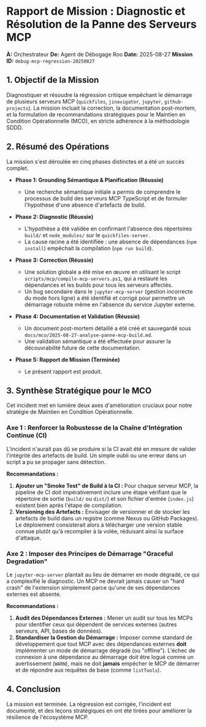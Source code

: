 # Rapport de Mission : Diagnostic et Résolution de la Panne des Serveurs MCP

**À:** Orchestrateur
**De:** Agent de Débogage Roo
**Date:** 2025-08-27
**Mission ID:** `debug-mcp-regression-20250827`

## 1. Objectif de la Mission

Diagnostiquer et résoudre la régression critique empêchant le démarrage de plusieurs serveurs MCP (`quickfiles`, `jinavigator`, `jupyter`, `github-projects`). La mission incluait la correction, la documentation post-mortem, et la formulation de recommandations stratégiques pour le Maintien en Condition Opérationnelle (MCO), en stricte adhérence à la méthodologie SDDD.

## 2. Résumé des Opérations

La mission s'est déroulée en cinq phases distinctes et a été un succès complet.

- **Phase 1: Grounding Sémantique & Planification (Réussie)**
  - Une recherche sémantique initiale a permis de comprendre le processus de build des serveurs MCP TypeScript et de formuler l'hypothèse d'une absence d'artefacts de build.

- **Phase 2: Diagnostic (Réussie)**
  - L'hypothèse a été validée en confirmant l'absence des répertoires `build/` et `node_modules/` sur le `quickfiles-server`.
  - La cause racine a été identifiée : une absence de dépendances (`npm install`) empêchait la compilation (`npm run build`).

- **Phase 3: Correction (Réussie)**
  - Une solution globale a été mise en œuvre en utilisant le script `scripts/mcp/compile-mcp-servers.ps1`, qui a restauré les dépendances et les builds pour tous les serveurs affectés.
  - Un bug secondaire dans le `jupyter-mcp-server` (gestion incorrecte du mode hors ligne) a été identifié et corrigé pour permettre un démarrage robuste même en l'absence du service Jupyter externe.

- **Phase 4: Documentation et Validation (Réussie)**
  - Un document post-mortem détaillé a été créé et sauvegardé sous `docs/mco/2025-08-27-analyse-panne-mcp-build.md`.
  - Une validation sémantique a été effectuée pour assurer la découvrabilité future de cette documentation.

- **Phase 5: Rapport de Mission (Terminée)**
  - Le présent rapport est produit.

## 3. Synthèse Stratégique pour le MCO

Cet incident met en lumière deux axes d'amélioration cruciaux pour notre stratégie de Maintien en Condition Opérationnelle.

### Axe 1 : Renforcer la Robustesse de la Chaîne d'Intégration Continue (CI)

L'incident n'aurait pas dû se produire si la CI avait été en mesure de valider l'intégrité des artefacts de build. Un simple oubli ou une erreur dans un script a pu se propager sans détection.

**Recommandations :**
1.  **Ajouter un "Smoke Test" de Build à la CI :** Pour chaque serveur MCP, la pipeline de CI doit impérativement inclure une étape vérifiant que le répertoire de sortie (`build/` ou `dist/`) et son fichier d'entrée (`index.js`) existent bien après l'étape de compilation.
2.  **Versioning des Artefacts :** Envisager de versionner et de stocker les artefacts de build dans un registre (comme Nexus ou GitHub Packages). Le déploiement consisterait alors à télécharger une version stable connue plutôt qu'à recompiler à la volée, réduisant ainsi la surface d'attaque.

### Axe 2 : Imposer des Principes de Démarrage "Graceful Degradation"

Le `jupyter-mcp-server` plantait au lieu de démarrer en mode dégradé, ce qui a complexifié le diagnostic. Un MCP ne devrait jamais causer un "hard crash" de l'extension simplement parce qu'une de ses dépendances externes est absente.

**Recommandations :**
1.  **Audit des Dépendances Externes :** Mener un audit sur tous les MCPs pour identifier ceux qui dépendent de services externes (autres serveurs, API, bases de données).
2.  **Standardiser la Gestion du Démarrage :** Imposer comme standard de développement que tout MCP avec des dépendances externes **doit** implémenter un mode de démarrage dégradé (ou "offline"). L'échec de connexion à une dépendance au démarrage doit être logué comme un avertissement (`WARN`), mais ne doit **jamais** empêcher le MCP de démarrer et de répondre aux requêtes de base (comme `listTools`).

## 4. Conclusion

La mission est terminée. La régression est corrigée, l'incident est documenté, et des leçons stratégiques en ont été tirées pour améliorer la résilience de l'écosystème MCP.
